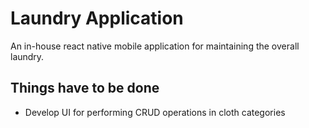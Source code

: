 # Laundry Application 

An in-house react native mobile application for maintaining the overall laundry. 

## Things have to be done

- Develop UI for performing CRUD operations in cloth categories